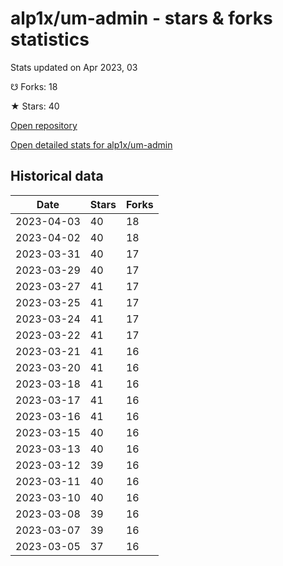 # alp1x/um-admin - stars & forks statistics

Stats updated on Apr 2023, 03

☋ Forks: 18

★ Stars: 40

[Open repository](https://github.com/alp1x/um-admin)

[Open detailed stats for alp1x/um-admin](https://reviewgithub.com/rep/alp1x/um-admin)

## Historical data
| Date | Stars | Forks |
|------|-------|-------|
| 2023-04-03 | 40 | 18 | 
| 2023-04-02 | 40 | 18 | 
| 2023-03-31 | 40 | 17 | 
| 2023-03-29 | 40 | 17 | 
| 2023-03-27 | 41 | 17 | 
| 2023-03-25 | 41 | 17 | 
| 2023-03-24 | 41 | 17 | 
| 2023-03-22 | 41 | 17 | 
| 2023-03-21 | 41 | 16 | 
| 2023-03-20 | 41 | 16 | 
| 2023-03-18 | 41 | 16 | 
| 2023-03-17 | 41 | 16 | 
| 2023-03-16 | 41 | 16 | 
| 2023-03-15 | 40 | 16 | 
| 2023-03-13 | 40 | 16 | 
| 2023-03-12 | 39 | 16 | 
| 2023-03-11 | 40 | 16 | 
| 2023-03-10 | 40 | 16 | 
| 2023-03-08 | 39 | 16 | 
| 2023-03-07 | 39 | 16 | 
| 2023-03-05 | 37 | 16 | 

